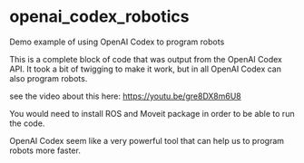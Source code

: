 # openai_codex_robotics
Demo example of using OpenAI Codex to program robots

This is a complete block of code that was output from the OpenAI Codex API. It took a bit of twigging to make it work, but in all OpenAI Codex can also program robots.

see the video about this here:
https://youtu.be/gre8DX8m6U8

You would need to install ROS and Moveit package in order to be able to run the code.

OpenAI Codex seem like a very powerful tool that can help us to program robots more faster.
